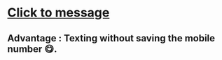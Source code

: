 # [Click to message](https://ckvb.github.io/Message/)

## Advantage : Texting without saving the mobile number 😋.
